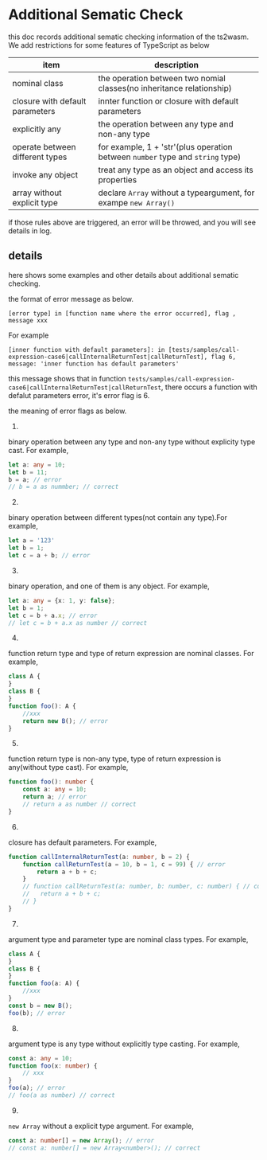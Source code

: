# Additional Sematic Check

this doc records additional sematic checking information of the ts2wasm. We add restrictions for some features of TypeScript as below

| item                            | description                                                  |
| ------------------------------- | ------------------------------------------------------------ |
| nominal class                   | the operation between two nomial classes(no inheritance relationship) |
| closure with default parameters | innter function or closure with default parameters           |
| explicitly any                  | the operation between any type and non-any type              |
| operate between different types | for example, 1 + 'str'(plus operation between `number` type and `string` type) |
| invoke any object               | treat any type as an object and access its properties        |
| array without explicit type     | declare `Array` without a typeargument, for exampe `new Array()` |

if those rules above are triggered, an error will be throwed, and you will see details in log.

## details

here shows some examples and other details about additional sematic checking.

the format of error message as below.

`[error type] in [function name where the error occurred], flag , message xxx`

For example

```shell
[inner function with default parameters]: in [tests/samples/call-expression-case6|callInternalReturnTest|callReturnTest], flag 6, message: 'inner function has default parameters'
```

this message shows that in function `tests/samples/call-expression-case6|callInternalReturnTest|callReturnTest`, there occurs a function with defalut parameters error, it's error flag is 6.

the meaning of error flags as below.

1.

binary operation between any type and non-any type without explicity type cast. For example,

```typescript
let a: any = 10;
let b = 11;
b = a; // error
// b = a as nummber; // correct
```

2.

binary operation between different types(not contain any type).For example,

```typescript
let a = '123'
let b = 1;
let c = a + b; // error
```

3.

binary operation, and one of them is any object. For example,

```typescript
let a: any = {x: 1, y: false};
let b = 1;
let c = b + a.x; // error
// let c = b + a.x as number // correct
```

4.

function return type and type of return expression are nominal classes. For example,

```typescript
class A {
}
class B {
}
function foo(): A {
    //xxx
    return new B(); // error
}

```

5.

function return type is non-any type, type of return expression is any(without type cast). For example,

```typescript
function foo(): number {
    const a: any = 10;
    return a; // error
    // return a as number // correct
}
```

6.

closure has default parameters. For example,

```typescript
function callInternalReturnTest(a: number, b = 2) {
    function callReturnTest(a = 10, b = 1, c = 99) { // error
        return a + b + c;
    }
    // function callReturnTest(a: number, b: number, c: number) { // correct
    //   return a + b + c;
    // }
}
```

7.

argument type and parameter type are nominal class types. For example,

```typescript
class A {
}
class B {
}
function foo(a: A) {
    //xxx
}
const b = new B();
foo(b); // error
```

8.

argument type is any type without explicitly type casting. For example,

```typescript
const a: any = 10;
function foo(x: number) {
    // xxx
}
foo(a); // error
// foo(a as number) // correct
```

9.

`new Array` without a explicit type argument. For example,

```typescript
const a: number[] = new Array(); // error
// const a: number[] = new Array<number>(); // correct
```



